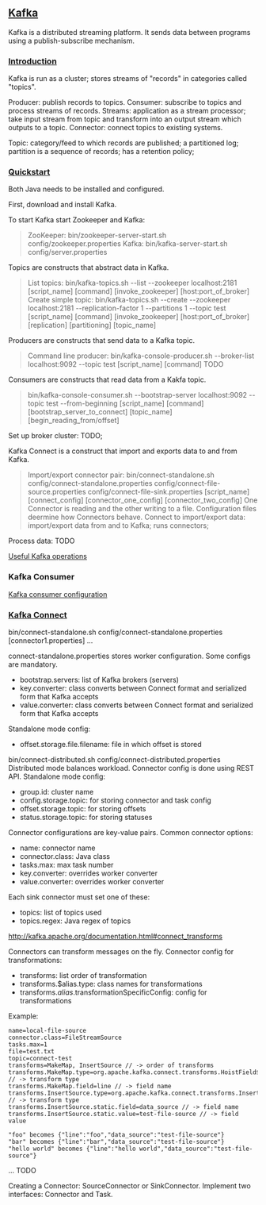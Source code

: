 ## [Kafka](https://kafka.apache.org/)

Kafka is a distributed streaming platform. It sends data between programs using a publish-subscribe
mechanism. 

### [Introduction](http://kafka.apache.org/intro)

Kafka is run as a cluster; stores streams of "records" in categories called "topics".

Producer: publish records to topics.
Consumer: subscribe to topics and process streams of records.
Streams: application as a stream processor; take input stream from topic and transform into an output
stream which outputs to a topic.
Connector: connect topics to existing systems.

Topic: category/feed to which records are published; a partitioned log; partition is a sequence of records;
has a retention policy;   

### [Quickstart](http://kafka.apache.org/quickstart)

Both Java needs to be installed and configured.

First, download and install Kafka.

To start Kafka start Zookeeper and Kafka:
> ZooKeeper: bin/zookeeper-server-start.sh config/zookeeper.properties
> Kafka: bin/kafka-server-start.sh config/server.properties

Topics are constructs that abstract data in Kafka.
> List topics: bin/kafka-topics.sh --list --zookeeper localhost:2181
> [script_name] [command] [invoke_zookeeper] [host:port_of_broker]
> Create simple topic: bin/kafka-topics.sh --create --zookeeper localhost:2181 --replication-factor 1 --partitions 1 --topic test
> [script_name] [command] [invoke_zookeeper] [host:port_of_broker] [replication] [partitioning] [topic_name]

Producers are constructs that send data to a Kafka topic.
> Command line producer: bin/kafka-console-producer.sh --broker-list localhost:9092 --topic test
> [script_name] [command] TODO

Consumers are constructs that read data from a Kakfa topic.
> bin/kafka-console-consumer.sh --bootstrap-server localhost:9092 --topic test --from-beginning
> [script_name] [command] [bootstrap_server_to_connect] [topic_name] [begin_reading_from/offset]

Set up broker cluster: TODO;

Kafka Connect is a construct that import and exports data to and from Kafka.
> Import/export connector pair: bin/connect-standalone.sh config/connect-standalone.properties config/connect-file-source.properties config/connect-file-sink.properties
> [script_name] [connect_config] [connector_one_config] [connector_two_config]
> One Connector is reading and the other writing to a file.
> Configuration files deermine how Connectors behave.
Connect to import/export data: import/export data from and to Kafka; runs connectors; 

Process data: TODO

[Useful Kafka operations](http://kafka.apache.org/documentation/#operations) 

### Kafka Consumer

[Kafka consumer configuration](http://kafka.apache.org/documentation/#consumerconfigs)

### [Kafka Connect](http://kafka.apache.org/documentation.html#connect)

bin/connect-standalone.sh config/connect-standalone.properties [connector1.properties] ...

connect-standalone.properties stores worker configuration. Some configs are mandatory.
* bootstrap.servers: list of Kafka brokers (servers)
* key.converter: class converts between Connect format and serialized form that Kafka accepts
* value.converter: class converts between Connect format and serialized form that Kafka accepts

Standalone mode config:
* offset.storage.file.filename: file in which offset is stored

bin/connect-distributed.sh config/connect-distributed.properties
Distributed mode balances workload.
Connector config is done using REST API.
Standalone mode config:
* group.id: cluster name
* config.storage.topic: for storing connector and task config
* offset.storage.topic: for storing offsets
* status.storage.topic: for storing statuses

Connector configurations are key-value pairs.
Common connector options:
* name: connector name
* connector.class: Java class
* tasks.max: max task number
* key.converter: overrides worker converter
* value.converter: overrides worker converter

Each sink connector must set one of these:
* topics: list of topics used
* topics.regex: Java regex of topics

http://kafka.apache.org/documentation.html#connect_transforms

Connectors can transform messages on the fly.
Connector config for transformations:
* transforms: list order of transformation
* transforms.$alias.type: class names for transformations
* transforms.$alias.$transformationSpecificConfig: config for transformations

Example:
```
name=local-file-source
connector.class=FileStreamSource
tasks.max=1
file=test.txt
topic=connect-test
transforms=MakeMap, InsertSource // -> order of transforms
transforms.MakeMap.type=org.apache.kafka.connect.transforms.HoistField$Value // -> transform type
transforms.MakeMap.field=line // -> field name
transforms.InsertSource.type=org.apache.kafka.connect.transforms.InsertField$Value // -> transform type
transforms.InsertSource.static.field=data_source // -> field name
transforms.InsertSource.static.value=test-file-source // -> field value

"foo" becomes {"line":"foo","data_source":"test-file-source"}
"bar" becomes {"line":"bar","data_source":"test-file-source"}
"hello world" becomes {"line":"hello world","data_source":"test-file-source"}
```

... TODO

Creating a Connector:
SourceConnector or SinkConnector.
Implement two interfaces: Connector and Task.
